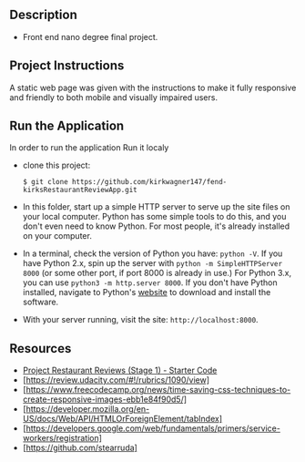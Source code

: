 ## Description

* Front end nano degree final project.

## Project Instructions

A static web page was given with the instructions to make it fully responsive and friendly to both mobile and visually impaired users.

## Run the Application

In order to run the application
 Run it localy
* clone this project:

    ```
    $ git clone https://github.com/kirkwagner147/fend-kirksRestaurantReviewApp.git
    ```

* In this folder, start up a simple HTTP server to serve up the site files on your local computer. Python has some simple tools to do this, and you don't even need to know Python. For most people, it's already installed on your computer. 

* In a terminal, check the version of Python you have: `python -V`. If you have Python 2.x, spin up the server with `python -m SimpleHTTPServer 8000` (or some other port, if port 8000 is already in use.) For Python 3.x, you can use `python3 -m http.server 8000`. If you don't have Python installed, navigate to Python's [website](https://www.python.org/) to download and install the software.

* With your server running, visit the site: `http://localhost:8000`.

## Resources

* [Project Restaurant Reviews (Stage 1) - Starter Code](https://github.com/udacity/mws-restaurant-stage-1)
* [https://review.udacity.com/#!/rubrics/1090/view]
* [https://www.freecodecamp.org/news/time-saving-css-techniques-to-create-responsive-images-ebb1e84f90d5/]
* [https://developer.mozilla.org/en-US/docs/Web/API/HTMLOrForeignElement/tabIndex]
* [https://developers.google.com/web/fundamentals/primers/service-workers/registration]
* [https://github.com/stearruda]